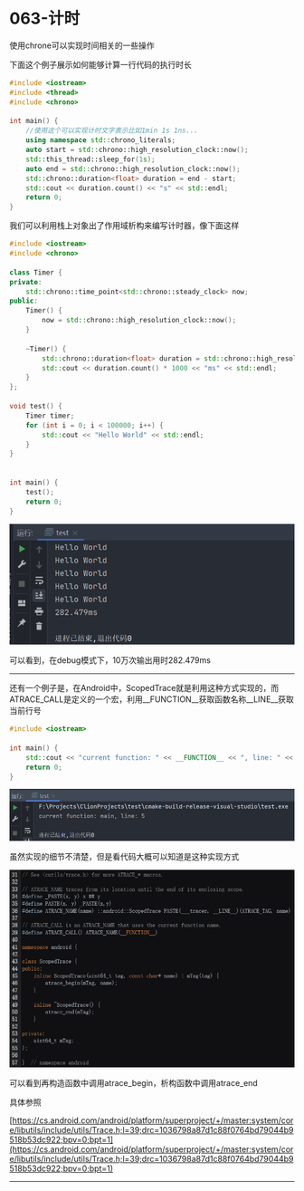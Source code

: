 # 063-计时

使用chrone可以实现时间相关的一些操作

下面这个例子展示如何能够计算一行代码的执行时长

```c++
#include <iostream>
#include <thread>
#include <chrono>

int main() {
    //使用这个可以实现计时文字表示比如1min 1s 1ns...
    using namespace std::chrono_literals;
    auto start = std::chrono::high_resolution_clock::now();
    std::this_thread::sleep_for(1s);
    auto end = std::chrono::high_resolution_clock::now();
    std::chrono::duration<float> duration = end - start;
    std::cout << duration.count() << "s" << std::endl;
    return 0;
}
```

我们可以利用栈上对象出了作用域析构来编写计时器，像下面这样

```c++
#include <iostream>
#include <chrono>

class Timer {
private:
    std::chrono::time_point<std::chrono::steady_clock> now;
public:
    Timer() {
        now = std::chrono::high_resolution_clock::now();
    }

    ~Timer() {
        std::chrono::duration<float> duration = std::chrono::high_resolution_clock::now() - now;
        std::cout << duration.count() * 1000 << "ms" << std::endl;
    }
};

void test() {
    Timer timer;
    for (int i = 0; i < 100000; i++) {
        std::cout << "Hello World" << std::endl;
    }
}


int main() {
    test();
    return 0;
}
```

![image-20220410200419726](img/image-20220410200419726.png)

可以看到，在debug模式下，10万次输出用时282.479ms

***

还有一个例子是，在Android中，ScopedTrace就是利用这种方式实现的，而ATRACE_CALL是定义的一个宏，利用\_\_FUNCTION\_\_获取函数名称\_\_LINE\_\_获取当前行号

```c++
#include <iostream>

int main() {
    std::cout << "current function: " << __FUNCTION__ << ", line: " << __LINE__ << std::endl;
    return 0;
}
```

![image-20220410205058785](img/image-20220410205058785.png)

虽然实现的细节不清楚，但是看代码大概可以知道是这种实现方式

![image-20220410205304807](img/image-20220410205304807.png)

可以看到再构造函数中调用atrace_begin，析构函数中调用atrace_end

具体参照

[https://cs.android.com/android/platform/superproject/+/master:system/core/libutils/include/utils/Trace.h;l=39;drc=1036798a87d1c88f0764bd79044b9518b53dc922;bpv=0;bpt=1](https://cs.android.com/android/platform/superproject/+/master:system/core/libutils/include/utils/Trace.h;l=39;drc=1036798a87d1c88f0764bd79044b9518b53dc922;bpv=0;bpt=1)

***



